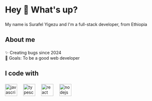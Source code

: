 <h1 align="left">Hey 👋 What's up?</h1>

###

<p align="left">My name is Surafel Yigezu and I'm a full-stack developer, from Ethiopia</p>

###

<h2 align="left">About me</h2>

###

<p align="left">✨ Creating bugs since 2024<br>🎯 Goals: To be a good web developer<br>

###

<h2 align="left">I code with</h2>

###

<div align="left">
  <img src="https://cdn.jsdelivr.net/gh/devicons/devicon/icons/javascript/javascript-original.svg" height="40" alt="javascript logo"  />
  <img width="12" />
  <img src="https://cdn.jsdelivr.net/gh/devicons/devicon/icons/typescript/typescript-original.svg" height="40" alt="typescript logo"  />
  <img width="12" />
  <img src="https://cdn.jsdelivr.net/gh/devicons/devicon/icons/react/react-original.svg" height="40" alt="react logo"  />
  <img width="12" />
  <img src="https://cdn.jsdelivr.net/gh/devicons/devicon/icons/nodejs/nodejs-original.svg" height="40" alt="nodejs logo"  />
  <img width="12" />
 
  
</div>

###
